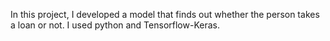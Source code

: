
In this project, I developed a model that finds out whether the person takes a loan or not.
I used python and Tensorflow-Keras.
